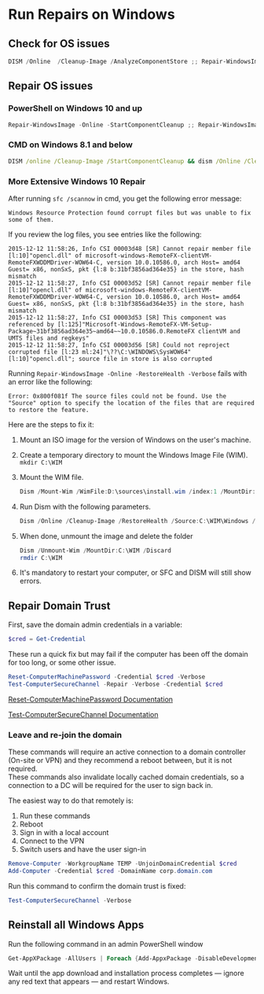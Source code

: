 # Run Repairs on Windows

## Check for OS issues

```PowerShell
DISM /Online  /Cleanup-Image /AnalyzeComponentStore ;; Repair-WindowsImage -Online -ScanHealth ;; Repair-Volume -DriveLetter C
```

## Repair OS issues

### PowerShell on Windows 10 and up

```PowerShell
Repair-WindowsImage -Online -StartComponentCleanup ;; Repair-WindowsImage -Online -RestoreHealth -Verbose ;; sfc /scannow ;; Repair-Volume -DriveLetter C -Scan -Verbose ;; findstr /c:"[SR]" $ENV:windir\Logs\CBS\CBS.log >"$env:TEMP\sfcdetails_$(Get-date -Format 'yyyy-MM-dd_HHmm').txt"
```

### CMD on Windows 8.1 and below

```bat
DISM /online /Cleanup-Image /StartComponentCleanup && dism /Online /Cleanup-Image /RestoreHealth && sfc /scannow && chkdsk C: &&  findstr /c:"[SR]" %windir%\Logs\CBS\CBS.log >"C:\temp\sfcdetails1.txt"
```

### More Extensive Windows 10 Repair

After running `sfc /scannow` in cmd, you get the following error message:

```text
Windows Resource Protection found corrupt files but was unable to fix some of them.
```

If you review the log files, you see entries like the following:

```text
2015-12-12 11:58:26, Info CSI 00003d48 [SR] Cannot repair member file [l:10]"opencl.dll" of microsoft-windows-RemoteFX-clientVM-RemoteFXWDDMDriver-WOW64-C, version 10.0.10586.0, arch Host= amd64 Guest= x86, nonSxS, pkt {l:8 b:31bf3856ad364e35} in the store, hash mismatch
2015-12-12 11:58:27, Info CSI 00003d52 [SR] Cannot repair member file [l:10]"opencl.dll" of microsoft-windows-RemoteFX-clientVM-RemoteFXWDDMDriver-WOW64-C, version 10.0.10586.0, arch Host= amd64 Guest= x86, nonSxS, pkt {l:8 b:31bf3856ad364e35} in the store, hash mismatch
2015-12-12 11:58:27, Info CSI 00003d53 [SR] This component was referenced by [l:125]"Microsoft-Windows-RemoteFX-VM-Setup-Package~31bf3856ad364e35~amd64~~10.0.10586.0.RemoteFX clientVM and UMTS files and regkeys"
2015-12-12 11:58:27, Info CSI 00003d56 [SR] Could not reproject corrupted file [l:23 ml:24]"\??\C:\WINDOWS\SysWOW64"[l:10]"opencl.dll"; source file in store is also corrupted
```

Running `Repair-WindowsImage -Online -RestoreHealth -Verbose` fails with an error like the following:

```text
Error: 0x800f081f The source files could not be found. Use the "Source" option to specify the location of the files that are required to restore the feature.
```

Here are the steps to fix it:

1. Mount an ISO image for the version of Windows on the user's machine.
2. Create a temporary directory to mount the Windows Image File (WIM).  
`mkdir C:\WIM`
3. Mount the WIM file.

    ```PowerShell
    Dism /Mount-Wim /WimFile:D:\sources\install.wim /index:1 /MountDir:C:\WIM /ReadOnly
    ```

4. Run Dism with the following parameters.

    ```PowerShell
    Dism /Online /Cleanup-Image /RestoreHealth /Source:C:\WIM\Windows /LimitAccess
    ```

5. When done, unmount the image and delete the folder

    ```PowerShell
    Dism /Unmount-Wim /MountDir:C:\WIM /Discard 
    rmdir C:\WIM
    ```

6. It's mandatory to restart your computer, or SFC and DISM will still show errors.

## Repair Domain Trust

First, save the domain admin credentials in a variable:

```PowerShell
$cred = Get-Credential
```

These run a quick fix but may fail if the computer has been off the domain for too long, or some other issue.

```PowerShell
Reset-ComputerMachinePassword -Credential $cred -Verbose
Test-ComputerSecureChannel -Repair -Verbose -Credential $cred
```

[Reset-ComputerMachinePassword Documentation](https://learn.microsoft.com/en-us/powershell/module/microsoft.powershell.management/reset-computermachinepassword)

[Test-ComputerSecureChannel Documentation](https://learn.microsoft.com/en-us/powershell/module/microsoft.powershell.management/test-computersecurechannel)

### Leave and re-join the domain

These commands will require an active connection to a domain controller (On-site or VPN) and they recommend a reboot between, but it is not required.  
These commands also invalidate locally cached domain credentials, so a connection to a DC will be required for the user to sign back in.

The easiest way to do that remotely is:

1. Run these commands
2. Reboot
3. Sign in with a local account
4. Connect to the VPN
5. Switch users and have the user sign-in

```PowerShell
Remove-Computer -WorkgroupName TEMP -UnjoinDomainCredential $cred
Add-Computer -Credential $cred -DomainName corp.domain.com
```

Run this command to confirm the domain trust is fixed:

```PowerShell
Test-ComputerSecureChannel -Verbose
```

## Reinstall all Windows Apps

Run the following command in an admin PowerShell window

```PowerShell
Get-AppXPackage -AllUsers | Foreach {Add-AppxPackage -DisableDevelopmentMode -Register "$($_.InstallLocation)\AppXManifest.xml"}
```

Wait until the app download and installation process completes — ignore any red text that appears — and restart Windows.
